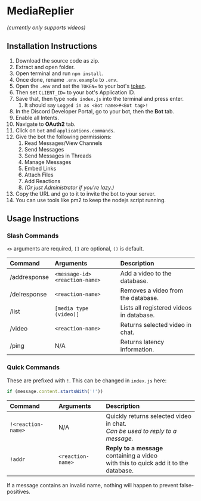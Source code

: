 # MediaReplier
*(currently only supports videos)*

## Installation Instructions
1. Download the source code as zip.
2. Extract and open folder.
3. Open terminal and run `npm install`.
4. Once done, rename `.env.example` to `.env`.
5. Open the `.env` and set the `TOKEN=` to your bot's [token](https://discord.com/developers/applications).
6. Then set `CLIENT_ID=` to your bot's Application ID.
7. Save that, then type `node index.js` into the terminal and press enter.
	1. It should say `Logged in as <Bot name>#<Bot tag>!`
8. In the Discord Developer Portal, go to your bot, then the **Bot** tab.
9. Enable all Intents.
10. Navigate to **OAuth2** tab.
11. Click on `bot` and `applications.commands`.
12. Give the bot the following permissions:
	1. Read Messages/View Channels
	2. Send Messages
	3. Send Messages in Threads
	4. Manage Messages
	5. Embed Links
	6. Attach Files
	7. Add Reactions
	8. *(Or just Administrator if you're lazy.)*
13. Copy the URL and go to it to invite the bot to your server.
14. You can use tools like pm2 to keep the nodejs script running.

## Usage Instructions

### Slash Commands
`<>` arguments are required, `[]` are optional, `()` is default.

| Command      | Arguments                      | Description                              |
| :----------- | :----------------------------- | :--------------------------------------- |
| /addresponse | `<message-id> <reaction-name>` | Add a video to the database.             |
| /delresponse | `<reaction-name>`              | Removes a video from the database.       |
| /list        | `[media type (video)]`         | Lists all registered videos in database. |
| /video       | `<reaction-name>`              | Returns selected video in chat.          |
| /ping        | N/A                            | Returns latency information.             |

### Quick Commands
These are prefixed with `!`. This can be changed in `index.js` here:
```javascript
if (message.content.startsWith('!'))
```

| Command            | Arguments         | Description                                                                             |
| :----------------- | :---------------- | :-------------------------------------------------------------------------------------- |
| `!<reaction-name>` | N/A               | Quickly returns selected video in chat.<br>*Can be used to reply to a message.*         |
| `!addr`            | `<reaction-name>` | **Reply to a message** containing a video<br>with this to quick add it to the database. |

If a message contains an invalid name, nothing will happen to prevent false-positives.